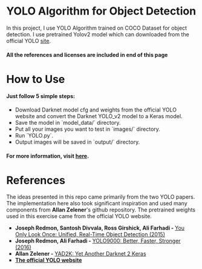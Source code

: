 <h1>YOLO Algorithm for Object Detection</h1>
In this project, I use YOLO Algorithm trained on COCO Dataset for object detection. I use pretrained Yolov2 model which can downloaded from the official YOLO <a href='https://pjreddie.com/darknet/yolo/'>site</a>.
<h4>All the references and licenses are included in end of this page</h4>
<h1>How to Use</h1>
<h4>Just follow 5 simple steps:</h4>
<ul type='square'>
  <li>Download Darknet model cfg and weights from the official YOLO website and convert the Darknet YOLO_v2 model to a Keras model.</li>
  <li>Save the model in `model_data/` directory.</li>
  <li>Put all your images you want to test in `images/` directory.</li>
  <li>Run `YOLO.py`.</li>
  <li>Output images will be saved in `output/` directory.</li>
</ul>
<h4>For more information, visit <a href='https://github.com/allanzelener/YAD2K'>here</a>.</h4>
<h1>References</h1>
The ideas presented in this repo came primarily from the two YOLO papers. The implementation here also took significant inspiration and used many components from <strong>Allan Zelener</strong>'s github repository. The pretrained weights used in this exercise came from the official YOLO website.
<ul type='square'>
  <li><strong>Joseph Redmon, Santosh Divvala, Ross Girshick, Ali Farhadi - </strong><a href='https://arxiv.org/abs/1506.02640'>You Only Look Once: Unified, Real-Time Object Detection (2015)</a></li>
  <li><strong>Joseph Redmon, Ali Farhadi - </strong><a href='https://arxiv.org/abs/1612.08242'>YOLO9000: Better, Faster, Stronger (2016)</a></li>
  <li><strong>Allan Zelener - </strong><a href='https://github.com/allanzelener/YAD2K'>YAD2K: Yet Another Darknet 2 Keras</a></li>
  <li><a href='https://pjreddie.com/darknet/yolo/'><strong>The official YOLO website</strong></a></li>
</ul>
